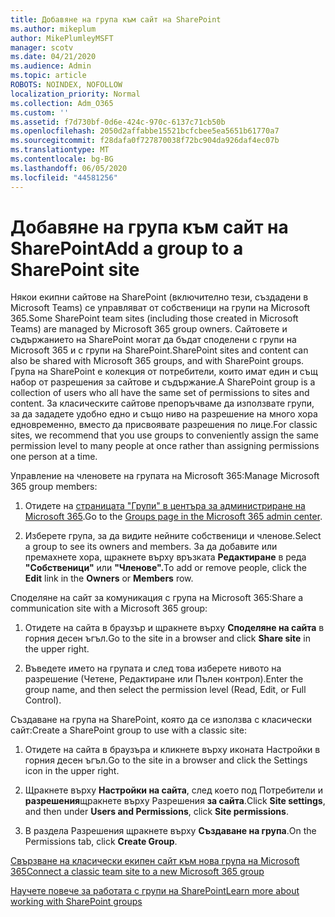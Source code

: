 ```yaml
---
title: Добавяне на група към сайт на SharePoint
ms.author: mikeplum
author: MikePlumleyMSFT
manager: scotv
ms.date: 04/21/2020
ms.audience: Admin
ms.topic: article
ROBOTS: NOINDEX, NOFOLLOW
localization_priority: Normal
ms.collection: Adm_O365
ms.custom: ''
ms.assetid: f7d730bf-0d6e-424c-970c-6137c71cb50b
ms.openlocfilehash: 2050d2affabbe15521bcfcbee5ea5651b61770a7
ms.sourcegitcommit: f28dafa0f727870038f72bc904da926daf4ec07b
ms.translationtype: MT
ms.contentlocale: bg-BG
ms.lasthandoff: 06/05/2020
ms.locfileid: "44581256"
---
```

# <a name="add-a-group-to-a-sharepoint-site"></a><span data-ttu-id="e2474-102">Добавяне на група към сайт на SharePoint</span><span class="sxs-lookup"><span data-stu-id="e2474-102">Add a group to a SharePoint site</span></span>

<span data-ttu-id="e2474-103">Някои екипни сайтове на SharePoint (включително тези, създадени в Microsoft Teams) се управляват от собственици на групи на Microsoft 365.</span><span class="sxs-lookup"><span data-stu-id="e2474-103">Some SharePoint team sites (including those created in Microsoft Teams) are managed by Microsoft 365 group owners.</span></span> <span data-ttu-id="e2474-104">Сайтовете и съдържанието на SharePoint могат да бъдат споделени с групи на Microsoft 365 и с групи на SharePoint.</span><span class="sxs-lookup"><span data-stu-id="e2474-104">SharePoint sites and content can also be shared with Microsoft 365 groups, and with SharePoint groups.</span></span> <span data-ttu-id="e2474-105">Група на SharePoint е колекция от потребители, които имат един и същ набор от разрешения за сайтове и съдържание.</span><span class="sxs-lookup"><span data-stu-id="e2474-105">A SharePoint group is a collection of users who all have the same set of permissions to sites and content.</span></span> <span data-ttu-id="e2474-106">За класическите сайтове препоръчваме да използвате групи, за да зададете удобно едно и също ниво на разрешение на много хора едновременно, вместо да присвоявате разрешения по лице.</span><span class="sxs-lookup"><span data-stu-id="e2474-106">For classic sites, we recommend that you use groups to conveniently assign the same permission level to many people at once rather than assigning permissions one person at a time.</span></span>
  
<span data-ttu-id="e2474-107">Управление на членовете на групата на Microsoft 365:</span><span class="sxs-lookup"><span data-stu-id="e2474-107">Manage Microsoft 365 group members:</span></span>
  
1. <span data-ttu-id="e2474-108">Отидете на [страницата "Групи" в центъра за администриране на Microsoft 365](https://portal.office.com/adminportal/home#/groups).</span><span class="sxs-lookup"><span data-stu-id="e2474-108">Go to the [Groups page in the Microsoft 365 admin center](https://portal.office.com/adminportal/home#/groups).</span></span>
    
2. <span data-ttu-id="e2474-109">Изберете група, за да видите нейните собственици и членове.</span><span class="sxs-lookup"><span data-stu-id="e2474-109">Select a group to see its owners and members.</span></span> <span data-ttu-id="e2474-110">За да добавите или премахнете хора, щракнете върху връзката **Редактиране** в реда **"Собственици"** или **"Членове".**</span><span class="sxs-lookup"><span data-stu-id="e2474-110">To add or remove people, click the **Edit** link in the **Owners** or **Members** row.</span></span> 
    
<span data-ttu-id="e2474-111">Споделяне на сайт за комуникация с група на Microsoft 365:</span><span class="sxs-lookup"><span data-stu-id="e2474-111">Share a communication site with a Microsoft 365 group:</span></span>
  
1. <span data-ttu-id="e2474-112">Отидете на сайта в браузър и щракнете върху **Споделяне на сайта** в горния десен ъгъл.</span><span class="sxs-lookup"><span data-stu-id="e2474-112">Go to the site in a browser and click **Share site** in the upper right.</span></span> 
    
2. <span data-ttu-id="e2474-113">Въведете името на групата и след това изберете нивото на разрешение (Четене, Редактиране или Пълен контрол).</span><span class="sxs-lookup"><span data-stu-id="e2474-113">Enter the group name, and then select the permission level (Read, Edit, or Full Control).</span></span>
    
<span data-ttu-id="e2474-114">Създаване на група на SharePoint, която да се използва с класически сайт:</span><span class="sxs-lookup"><span data-stu-id="e2474-114">Create a SharePoint group to use with a classic site:</span></span>
  
1. <span data-ttu-id="e2474-115">Отидете на сайта в браузъра и кликнете върху иконата Настройки в горния десен ъгъл.</span><span class="sxs-lookup"><span data-stu-id="e2474-115">Go to the site in a browser and click the Settings icon in the upper right.</span></span>
    
2. <span data-ttu-id="e2474-116">Щракнете върху **Настройки на сайта**, след което под Потребители и **разрешения**щракнете върху Разрешения **за сайта**.</span><span class="sxs-lookup"><span data-stu-id="e2474-116">Click **Site settings**, and then under **Users and Permissions**, click **Site permissions**.</span></span>
    
3. <span data-ttu-id="e2474-117">В раздела Разрешения щракнете върху **Създаване на група**.</span><span class="sxs-lookup"><span data-stu-id="e2474-117">On the Permissions tab, click **Create Group**.</span></span>
    
[<span data-ttu-id="e2474-118">Свързване на класически екипен сайт към нова група на Microsoft 365</span><span class="sxs-lookup"><span data-stu-id="e2474-118">Connect a classic team site to a new Microsoft 365 group</span></span>](https://go.microsoft.com/fwlink/?linkid=2008654)
  
[<span data-ttu-id="e2474-119">Научете повече за работата с групи на SharePoint</span><span class="sxs-lookup"><span data-stu-id="e2474-119">Learn more about working with SharePoint groups</span></span>](https://go.microsoft.com/fwlink/?linkid=874658)
  

